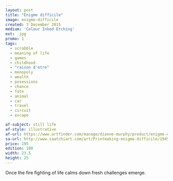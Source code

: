 ```yaml
---
layout: post
title: "Énigme difficile"
image: enigme-difficile
created: 3 December 2015
medium: 'Colour Inked Etching'
ext: .jpg
promo: 1
tags:
  - scrabble
  - meaning of life
  - games
  - childhood
  - "raison d'etre"
  - monopoly
  - wealth
  - posessions
  - chance
  - fate
  - animal
  - car
  - travel
  - circuit
  - escape

af-subject: still life
af-style: illustrative
af-url: https://www.artfinder.com/manage/dianne-murphy/product/enigme-difficile/
sa-url: http://www.saatchiart.com/art/Printmaking-enigme-difficile/19454/2732060/view
price: 195
edition: 100
width: 23.5
height: 25
---
```


Once the fire fighting of life calms down fresh challenges emerge.

